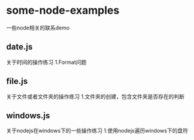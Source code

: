 # some-node-examples
一些node相关的联系demo

## date.js
关于时间的操作练习
1.Format问题

## file.js
关于文件或者文件夹的操作练习
1.文件夹的创建，包含文件夹是否存在的判断

## windows.js
关于nodejs在windows下的一些操作练习
1.使用nodejs遍历windows下的盘符
